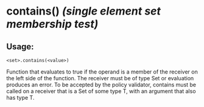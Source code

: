 # contains() *(single element set membership test)*

## Usage:
```cedar
<set>.contains(<value>)
```

Function that evaluates to true if the operand is a member of the receiver
on the left side of the function. The receiver must be of type Set or
evaluation produces an error. To be accepted by the policy validator,
contains must be called on a receiver that is a Set of some type T,
with an argument that also has type T.
